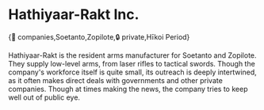 # Hathiyaar-Rakt Inc.

{🏢 companies,Soetanto,Zopilote,🔒 private,Hīkoi Period}

Hathiyaar-Rakt is the resident arms manufacturer for Soetanto and Zopilote. They supply low-level arms, from laser rifles to tactical swords. Though the company's workforce itself is quite small, its outreach is deeply intertwined, as it often makes direct deals with governments and other private companies. Though at times making the news, the company tries to keep well out of public eye.
